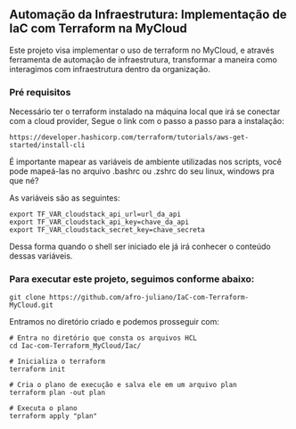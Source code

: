 ## Automação da Infraestrutura: Implementação de IaC com Terraform na MyCloud

Este projeto visa implementar o uso de terraform no MyCloud, e através ferramenta de automação de infraestrutura, transformar a maneira como interagimos com infraestrutura dentro da organização. 

### Pré requisitos

Necessário ter o terraform instalado na máquina local que irá se conectar com a cloud provider,
Segue o link com o passo a passo para a instalação:

```
https://developer.hashicorp.com/terraform/tutorials/aws-get-started/install-cli
```
É importante mapear as variáveis de ambiente utilizadas nos scripts, você pode mapeá-las
no arquivo .bashrc ou .zshrc do seu linux, windows pra que né?

As variáveis são as seguintes:

```
export TF_VAR_cloudstack_api_url=url_da_api
export TF_VAR_cloudstack_api_key=chave_da_api
export TF_VAR_cloudstack_secret_key=chave_secreta
```
Dessa forma quando o shell ser iniciado ele já irá conhecer o conteúdo dessas variáveis.

### Para executar este projeto, seguimos conforme abaixo: 

```
git clone https://github.com/afro-juliano/IaC-com-Terraform-MyCloud.git
```

Entramos no diretório criado e podemos prosseguir com:
```
# Entra no diretório que consta os arquivos HCL 
cd Iac-com-Terraform_MyCloud/Iac/

# Inicializa o terraform
terraform init

# Cria o plano de execução e salva ele em um arquivo plan
terraform plan -out plan

# Executa o plano
terraform apply "plan"
```

